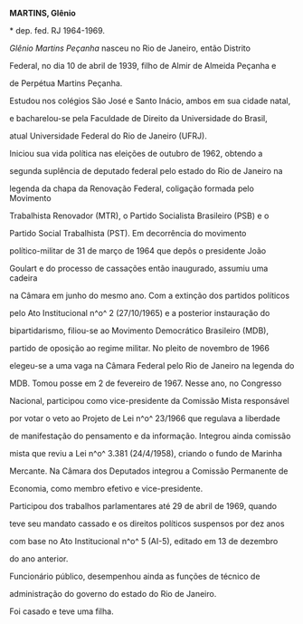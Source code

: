 **MARTINS, Glênio**



\* dep. fed. RJ 1964-1969.



*Glênio Martins Peçanha* nasceu no Rio de Janeiro, então Distrito

Federal, no dia 10 de abril de 1939, filho de Almir de Almeida Peçanha e

de Perpétua Martins Peçanha.



Estudou nos colégios São José e Santo Inácio, ambos em sua cidade natal,

e bacharelou-se pela Faculdade de Direito da Universidade do Brasil,

atual Universidade Federal do Rio de Janeiro (UFRJ).



Iniciou sua vida política nas eleições de outubro de 1962, obtendo a

segunda suplência de deputado federal pelo estado do Rio de Janeiro na

legenda da chapa da Renovação Federal, coligação formada pelo Movimento

Trabalhista Renovador (MTR), o Partido Socialista Brasileiro (PSB) e o

Partido Social Trabalhista (PST). Em decorrência do movimento

político-militar de 31 de março de 1964 que depôs o presidente João

Goulart e do processo de cassações então inaugurado, assumiu uma cadeira

na Câmara em junho do mesmo ano. Com a extinção dos partidos políticos

pelo Ato Institucional n^o^ 2 (27/10/1965) e a posterior instauração do

bipartidarismo, filiou-se ao Movimento Democrático Brasileiro (MDB),

partido de oposição ao regime militar. No pleito de novembro de 1966

elegeu-se a uma vaga na Câmara Federal pelo Rio de Janeiro na legenda do

MDB. Tomou posse em 2 de fevereiro de 1967. Nesse ano, no Congresso

Nacional, participou como vice-presidente da Comissão Mista responsável

por votar o veto ao Projeto de Lei n^o^ 23/1966 que regulava a liberdade

de manifestação do pensamento e da informação. Integrou ainda comissão

mista que reviu a Lei n^o^ 3.381 (24/4/1958), criando o fundo de Marinha

Mercante. Na Câmara dos Deputados integrou a Comissão Permanente de

Economia, como membro efetivo e vice-presidente.



Participou dos trabalhos parlamentares até 29 de abril de 1969, quando

teve seu mandato cassado e os direitos políticos suspensos por dez anos

com base no Ato Institucional n^o^ 5 (AI-5), editado em 13 de dezembro

do ano anterior.



Funcionário público, desempenhou ainda as funções de técnico de

administração do governo do estado do Rio de Janeiro.



Foi casado e teve uma filha.



